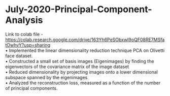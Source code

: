 # July-2020-Principal-Component-Analysis
Link to colab file - https://colab.research.google.com/drive/163Yh6PeSObxwI9oQF08RE7MSfatOwhvY?usp=sharing \
• Implemented the linear dimensionality reduction technique PCA on Olivetti face dataset.\
• Constructed a small set of basis images (Eigenimages) by finding the eigenvectors of the covariance matrix of the image dataset\
• Reduced dimensionality by projecting images onto a lower dimensional subspace spanned by the eigenimages\
• Analyzed the reconstruction loss, measured as a function of the number of principal components.
